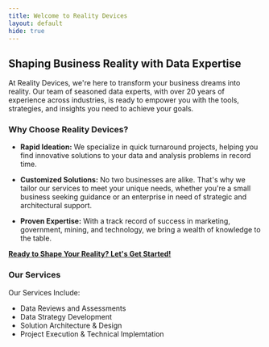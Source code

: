 ```yaml
---
title: Welcome to Reality Devices
layout: default
hide: true
---
```


## Shaping Business Reality with Data Expertise

At Reality Devices, we're here to transform your business dreams into reality. Our team of seasoned data experts, with over 20 years of experience across industries, is ready to empower you with the tools, strategies, and insights you need to achieve your goals.

### Why Choose Reality Devices?

- **Rapid Ideation:** We specialize in quick turnaround projects, helping you find innovative solutions to your data and analysis problems in record time.

- **Customized Solutions:** No two businesses are alike. That's why we tailor our services to meet your unique needs, whether you're a small business seeking guidance or an enterprise in need of strategic and architectural support.

- **Proven Expertise:** With a track record of success in marketing, government, mining, and technology, we bring a wealth of knowledge to the table.

[**Ready to Shape Your Reality? Let's Get Started!**](#contact)

### Our Services

Our Services Include:

- Data Reviews and Assessments
- Data Strategy Development
- Solution Architecture & Design
- Project Execution & Technical Implemtation
